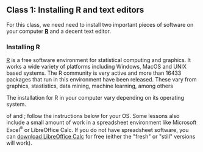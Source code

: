 ## Class 1: Installing R and text editors

For this class, we need need to install two important pieces of software on your computer [**R**](https://cran.r-project.org/index.html) and a decent text editor.

### Installing R

[R](https://www.r-project.org/) is a free software environment for statistical computing and graphics. It works a wide variety of platforms including Windows, MacOS and UNIX based systems. The R community is very active and more than 16433 packages that run in this environment have been released. These vary from graphics, stastistics, data mining, machine learning, among others

The installation for R in your computer vary depending on its operating system. 

of and ; follow the instructions below for your OS. Some lessons also include a 
      small amount of work in a spreadsheet environment like Microsoft Excel<sup>&reg;</sup> 
      or LibreOffice Calc. If you do not have spreadsheet software, you can <a 
      href="https://www.libreoffice.org/discover/calc/"> download LibreOffice Calc</a> for free 
      (either the &quot;fresh&quot; or &quot;still&quot; versions will work).</p>
